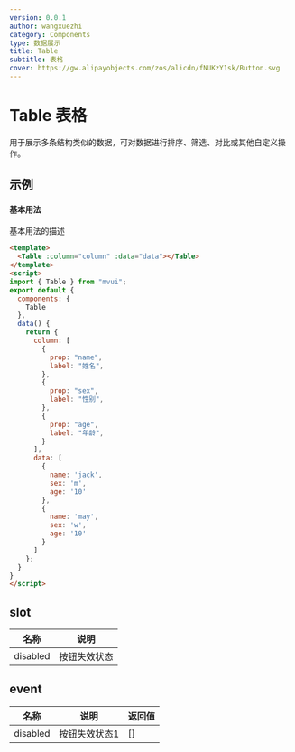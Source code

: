 ```yaml
---
version: 0.0.1
author: wangxuezhi
category: Components
type: 数据展示
title: Table
subtitle: 表格
cover: https://gw.alipayobjects.com/zos/alicdn/fNUKzY1sk/Button.svg
---
```


# Table 表格
用于展示多条结构类似的数据，可对数据进行排序、筛选、对比或其他自定义操作。

## 示例

#### 基本用法
基本用法的描述
```html demo
<template>
  <Table :column="column" :data="data"></Table>
</template>
<script>
import { Table } from "mvui";
export default {
  components: {
    Table
  },
  data() {
    return {
      column: [
        {
          prop: "name",
          label: "姓名",
        },
        {
          prop: "sex",
          label: "性别",
        },
        {
          prop: "age",
          label: "年龄",
        }
      ],
      data: [
        {
          name: 'jack',
          sex: 'm',
          age: '10'
        },
        {
          name: 'may',
          sex: 'w',
          age: '10'
        }
      ]
    };
  }
}
</script>
```

## slot
| 名称 | 说明 |
| --- | --- |
| disabled | 按钮失效状态 |

## event
| 名称 | 说明 | 返回值 |
| --- | --- | --- |
| disabled | 按钮失效状态1 | [] |
